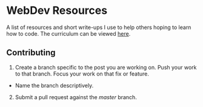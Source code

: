 # WebDev Resources
A list of resources and short write-ups I use to help others hoping to learn how to code.
The curriculum can be viewed [here](http://aryanj-nyc.github.io/WebDevCurriculum/).

## Contributing
1. Create a branch specific to the post you are working on. Push your work to that branch. Focus your work on that fix or feature.
  * Name the branch descriptively.
2. Submit a pull request against the *master* branch.
